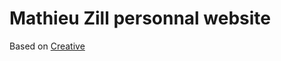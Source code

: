 # Mathieu Zill personnal website

Based on [Creative](http://startbootstrap.com/template-overviews/creative/) 


